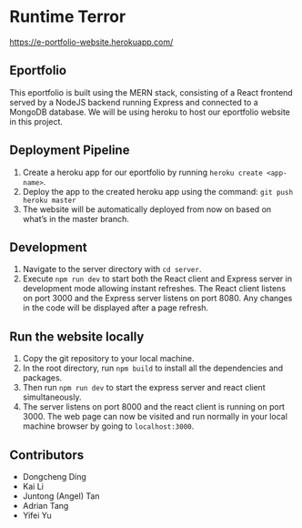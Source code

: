 # Runtime Terror
https://e-portfolio-website.herokuapp.com/
## Eportfolio
This eportfolio is built using the MERN stack, consisting of a React frontend served by a NodeJS backend running Express and connected to a MongoDB database. We will be using heroku to host our eportfolio website in this project. 

## Deployment Pipeline
1. Create a heroku app for our eportfolio by running `heroku create <app-name>`.
2. Deploy the app to the created heroku app using the command: `git push heroku master`
3. The website will be automatically deployed from now on based on what’s in the master branch.

## Development
1. Navigate to the server directory with `cd server`.
2. Execute `npm run dev` to start both the React client and Express server in development mode allowing instant refreshes. The React client listens on port 3000 and the Express server listens on port 8080. Any changes in the code will be displayed after a page refresh.

## Run the website locally
1. Copy the git repository to your local machine.
2. In the root directory, run `npm build` to install all the dependencies and packages.
3. Then run `npm run dev` to start the express server and react client simultaneously.
4. The server listens on port 8000 and the react client is running on port 3000. The web page can now be visited and run normally in your local machine browser by going to `localhost:3000`.

## Contributors
- Dongcheng Ding  
- Kai Li  
- Juntong (Angel) Tan  
- Adrian Tang  
- Yifei Yu  